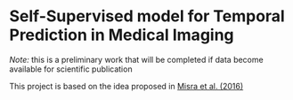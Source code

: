 # Self-Supervised model for Temporal Prediction in Medical Imaging
*Note:* this is a preliminary work that will be completed if data become available for scientific publication

This project is based on the idea proposed in [Misra et al. (2016)](https://arxiv.org/pdf/1603.08561.pdf)

